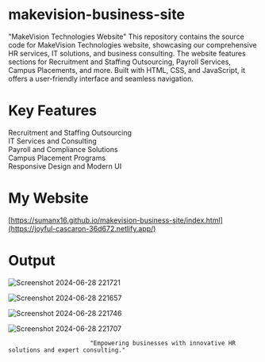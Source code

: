 # makevision-business-site
"MakeVision Technologies Website"  This repository contains the source code for MakeVision Technologies website, showcasing our comprehensive HR services, IT solutions, and business consulting. The website features sections for Recruitment and Staffing Outsourcing, Payroll Services, Campus Placements, and more. Built with HTML, CSS, and JavaScript, it offers a user-friendly interface and seamless navigation.

# Key Features

Recruitment and Staffing Outsourcing<br>
IT Services and Consulting<br>
Payroll and Compliance Solutions<br>
Campus Placement Programs<br>
Responsive Design and Modern UI


# My Website

[https://sumanx16.github.io/makevision-business-site/index.html](https://joyful-cascaron-36d672.netlify.app/)

# Output

![Screenshot 2024-06-28 221721](https://github.com/VIB3SFR0MEYES/makevision-business-site/assets/161857968/23d0f74a-c027-4952-97e5-55bbf02c6756)

![Screenshot 2024-06-28 221657](https://github.com/VIB3SFR0MEYES/makevision-business-site/assets/161857968/1f84fd21-6f1a-44ed-9ef7-0210d344f645)

![Screenshot 2024-06-28 221746](https://github.com/VIB3SFR0MEYES/makevision-business-site/assets/161857968/774e07c5-ce74-4f52-8e75-ea490f149793)

![Screenshot 2024-06-28 221707](https://github.com/VIB3SFR0MEYES/makevision-business-site/assets/161857968/9179da1b-6b98-4e88-9886-9870a8e84726)

                           "Empowering businesses with innovative HR solutions and expert consulting."
